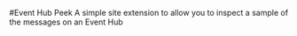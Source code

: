 #Event Hub Peek
A simple site extension to allow you to inspect a sample of the messages on an Event Hub